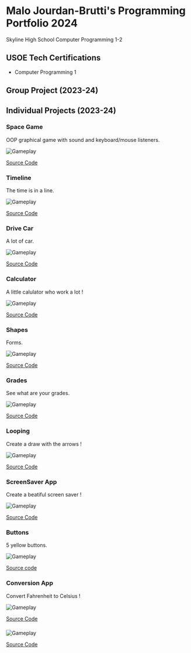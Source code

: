 # Malo Jourdan-Brutti's Programming Portfolio 2024
Skyline High School Computer Programming 1-2

## USOE Tech Certifications
* Computer Programming 1

## Group Project (2023-24)

## Individual Projects (2023-24)

### Space Game 
OOP graphical game with sound and keyboard/mouse listeners.

![Gameplay](https://github.com/410192/programmingportfolio/blob/main/images/SG1.png?raw=true)


[Source Code](https://github.com/410192/programmingportfolio/blob/main/src/SpaceGame.zip#:~:text=src-,SpaceGame,-.zip)

### Timeline
The time is in a line.

![Gameplay](https://github.com/410192/programmingportfolio/blob/main/images/SG2.png?raw=true)

[Source Code](https://github.com/410192/programmingportfolio/blob/main/src/Timeline.zip#:~:text=Timeline.pde-,Timeline,-.zip)

### Drive Car
A lot of car.

![Gameplay](https://github.com/410192/programmingportfolio/blob/main/images/SG3.png?raw=true)

[Source Code](https://github.com/410192/programmingportfolio/blob/main/src/DriveCars.zip#:~:text=src-,DriveCars,-.zip)

### Calculator
A little calulator who work a lot !

![Gameplay](https://github.com/410192/programmingportfolio/blob/main/images/SG4.png?raw=true)

[Source Code](https://github.com/410192/programmingportfolio/blob/main/src/CalculatorKeyboard.zip#:~:text=src-,CalculatorKeyboard,-.zip)

### Shapes
Forms.

![Gameplay](https://github.com/410192/programmingportfolio/blob/main/images/SG5.png?raw=true)

[Source Code](https://github.com/410192/programmingportfolio/blob/main/src/Shapes.zip#:~:text=DriveCars.zip-,Shapes,-.zip)

### Grades
See what are your grades.

![Gameplay](https://github.com/410192/programmingportfolio/blob/main/images/SG6.png?raw=true)

[Source Code](https://github.com/410192/programmingportfolio/blob/main/src/Grades.zip#:~:text=DriveCars.zip-,Grades,-.zip)

### Looping
Create a draw with the arrows !

![Gameplay](https://github.com/410192/programmingportfolio/blob/main/images/SG7.png?raw=true)

[Source Code](https://github.com/410192/programmingportfolio/blob/main/src/Looping.zip#:~:text=Grades.zip-,Looping,-.zip)

### ScreenSaver App 
Create a beatiful screen saver !

![Gameplay](https://github.com/410192/programmingportfolio/blob/main/images/SG8.png?raw=true)

[Source Code](https://github.com/410192/programmingportfolio/blob/main/src/ScreenSaver%20App.zip#:~:text=Looping.zip-,ScreenSaver,-App.zip)

### Buttons
5 yellow buttons.

![Gameplay](https://github.com/410192/programmingportfolio/blob/main/images/SG9.png?raw=true)

[Source code](https://github.com/410192/programmingportfolio/blob/main/src/Buttons.zip#:~:text=src-,Buttons,-.zip)

### Conversion App
Convert Fahrenheit to Celsius !

![Gameplay](https://github.com/410192/programmingportfolio/blob/main/images/SG10.png?raw=true)

[Source Code](https://github.com/410192/programmingportfolio/blob/main/src/ConversionApp.zip#:~:text=CalculatorKeyboard.zip-,ConversionApp,-.zip)

###


![Gameplay]()

[Source Code]()
